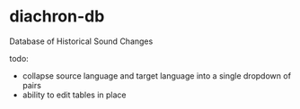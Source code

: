 # diachron-db
Database of Historical Sound Changes

todo:
+ collapse source language and target language into a single dropdown of pairs
+ ability to edit tables in place
